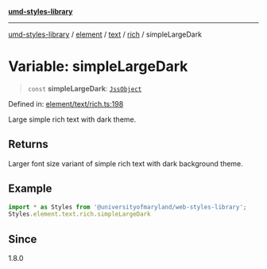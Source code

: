 [**umd-styles-library**](../../../../../../README.md)

***

[umd-styles-library](../../../../../../modules.md) / [element](../../../../../README.md) / [text](../../../README.md) / [rich](../README.md) / simpleLargeDark

# Variable: simpleLargeDark

> `const` **simpleLargeDark**: [`JssObject`](../../../../../../utilities/namespaces/transform/type-aliases/JssObject.md)

Defined in: [element/text/rich.ts:198](https://github.com/UMD-Digital/design-system/blob/2d95010ba8e3e1595ebab66599330577b600c5fb/packages/styles/source/element/text/rich.ts#L198)

Large simple rich text with dark theme.

## Returns

Larger font size variant of simple rich text with dark background theme.

## Example

```typescript
import * as Styles from '@universityofmaryland/web-styles-library';
Styles.element.text.rich.simpleLargeDark
```

## Since

1.8.0
